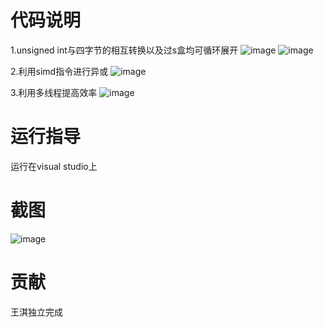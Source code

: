 # 代码说明
1.unsigned int与四字节的相互转换以及过s盒均可循环展开
![image](https://user-images.githubusercontent.com/105595347/182005327-f1400b87-9072-4e35-bdb1-77638027ffa0.png)
![image](https://user-images.githubusercontent.com/105595347/182005333-5ff2f9e2-e446-4771-8983-94724fde8cff.png)

2.利用simd指令进行异或
![image](https://user-images.githubusercontent.com/105595347/182005337-4d251b9a-91d7-41fd-8880-25d3d72bc5cf.png)

3.利用多线程提高效率
![image](https://user-images.githubusercontent.com/105595347/182005343-0aaa5d0e-3b12-48ba-ac8f-0953ba678eb4.png)

# 运行指导
运行在visual studio上
# 截图
![image](https://user-images.githubusercontent.com/105595347/181127267-041f0733-5a95-40b7-98d0-c0bbaeedbe9e.png)

# 贡献
王淇独立完成
